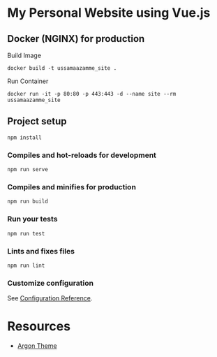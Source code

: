 # My Personal Website using Vue.js

## Docker (NGINX) for production

Build Image

```
docker build -t ussamaazamme_site .
```

Run Container

```
docker run -it -p 80:80 -p 443:443 -d --name site --rm ussamaazamme_site
```

## Project setup

```
npm install
```

### Compiles and hot-reloads for development

```
npm run serve
```

### Compiles and minifies for production

```
npm run build
```

### Run your tests

```
npm run test
```

### Lints and fixes files

```
npm run lint
```

### Customize configuration

See [Configuration Reference](https://cli.vuejs.org/config/).

# Resources

- [Argon Theme](https://demos.creative-tim.com/argon-design-system/docs/getting-started/overview.html)
